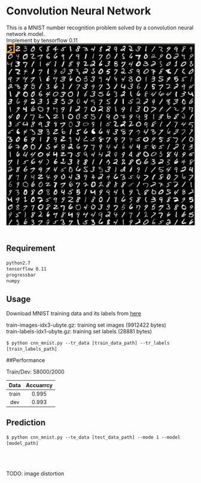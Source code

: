 Convolution Neural Network
===
This is a MNIST number recognition problem solved by a convolution neural network model. <br />
Implement by tensorflow 0.11
![MNIST](https://github.com/m516825/CNN-MNIST/blob/master/img.png)
<br/>
<br/>
## Requirement
```
python2.7
tensorflow 0.11
progressbar
numpy
``` 

## Usage

Download MNIST training data and its labels from [here](http://yann.lecun.com/exdb/mnist/) <br/>

train-images-idx3-ubyte.gz:  training set images (9912422 bytes) <br/>
train-labels-idx1-ubyte.gz:  training set labels (28881 bytes) <br/>


```
$ python cnn_mnist.py --tr_data [train_data_path] --tr_labels [train_labels_path]
```

##Performance

Train/Dev: 58000/2000

| Data | Accuarrcy |
| :---: |:---:|
| train | 0.995 |
| dev | 0.993 |

## Prediction
```
$ python cnn_mnist.py --te_data [test_data_path] --mode 1 --model [model_path]
```
<br/>
<br/>
<br/>
TODO: image distortion
